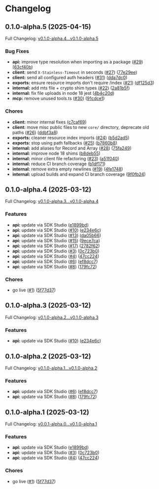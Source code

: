 # Changelog

## 0.1.0-alpha.5 (2025-04-15)

Full Changelog: [v0.1.0-alpha.4...v0.1.0-alpha.5](https://github.com/socialdata-api/typescript-sdk/compare/v0.1.0-alpha.4...v0.1.0-alpha.5)

### Bug Fixes

* **api:** improve type resolution when importing as a package ([#29](https://github.com/socialdata-api/typescript-sdk/issues/29)) ([63cf40b](https://github.com/socialdata-api/typescript-sdk/commit/63cf40b4f723cbafad0c39a43ec49006b66bdd0c))
* **client:** send `X-Stainless-Timeout` in seconds ([#27](https://github.com/socialdata-api/typescript-sdk/issues/27)) ([77e29ee](https://github.com/socialdata-api/typescript-sdk/commit/77e29ee3647814fb87936458a85467090ddec508))
* **client:** send all configured auth headers ([#31](https://github.com/socialdata-api/typescript-sdk/issues/31)) ([dda7dc0](https://github.com/socialdata-api/typescript-sdk/commit/dda7dc0ccd831f339f462d8cbd7c6297290d28b2))
* **exports:** ensure resource imports don't require /index ([#21](https://github.com/socialdata-api/typescript-sdk/issues/21)) ([df125d3](https://github.com/socialdata-api/typescript-sdk/commit/df125d3229ccbb1781b5f4af134be1f87fd37d3c))
* **internal:** add mts file + crypto shim types ([#22](https://github.com/socialdata-api/typescript-sdk/issues/22)) ([2a81b5f](https://github.com/socialdata-api/typescript-sdk/commit/2a81b5f5b8cbe9f3d239ed7ec05ce1d5ef766d3d))
* **internal:** fix file uploads in node 18 jest ([4b4c20d](https://github.com/socialdata-api/typescript-sdk/commit/4b4c20d87294b213f8883a9f034f46f5c611c9fc))
* **mcp:** remove unused tools.ts ([#30](https://github.com/socialdata-api/typescript-sdk/issues/30)) ([91cdce1](https://github.com/socialdata-api/typescript-sdk/commit/91cdce11e46aa4e766be1c25b26721202f15a0cd))


### Chores

* **client:** minor internal fixes ([c7caf69](https://github.com/socialdata-api/typescript-sdk/commit/c7caf69094130bc769038159124db01b1c3e2ade))
* **client:** move misc public files to new `core/` directory, deprecate old paths ([#26](https://github.com/socialdata-api/typescript-sdk/issues/26)) ([ddbf3a8](https://github.com/socialdata-api/typescript-sdk/commit/ddbf3a8a91e5839c14f412c34f380cb41d3e90ed))
* **exports:** cleaner resource index imports ([#24](https://github.com/socialdata-api/typescript-sdk/issues/24)) ([b5d2ad5](https://github.com/socialdata-api/typescript-sdk/commit/b5d2ad568761e4b7d75e797b8eaeef1925673e74))
* **exports:** stop using path fallbacks ([#25](https://github.com/socialdata-api/typescript-sdk/issues/25)) ([b7860b8](https://github.com/socialdata-api/typescript-sdk/commit/b7860b87e17fe34e0085b2d404e7d044d94c4cb3))
* **internal:** add aliases for Record and Array ([#28](https://github.com/socialdata-api/typescript-sdk/issues/28)) ([75fa249](https://github.com/socialdata-api/typescript-sdk/commit/75fa249e24cc1ad19c128f6c623ad7d5539db431))
* **internal:** improve node 18 shims ([b8deb55](https://github.com/socialdata-api/typescript-sdk/commit/b8deb55dc5fbbab937247c983e6148de6163fd43))
* **internal:** minor client file refactoring ([#23](https://github.com/socialdata-api/typescript-sdk/issues/23)) ([a51f040](https://github.com/socialdata-api/typescript-sdk/commit/a51f04026f00b535af54ab8895ac63fbebdb85f8))
* **internal:** reduce CI branch coverage ([b1df171](https://github.com/socialdata-api/typescript-sdk/commit/b1df171507fd4e7b821271595ee4ad1f8f56afdb))
* **internal:** remove extra empty newlines ([#19](https://github.com/socialdata-api/typescript-sdk/issues/19)) ([4fe1748](https://github.com/socialdata-api/typescript-sdk/commit/4fe1748afc444de5b2756f90cae7a0a8a8d359e5))
* **internal:** upload builds and expand CI branch coverage ([9f0fb24](https://github.com/socialdata-api/typescript-sdk/commit/9f0fb24e1048c4ac04508c31e905cfc831e923a2))

## 0.1.0-alpha.4 (2025-03-12)

Full Changelog: [v0.1.0-alpha.3...v0.1.0-alpha.4](https://github.com/socialdata-api/typescript-sdk/compare/v0.1.0-alpha.3...v0.1.0-alpha.4)

### Features

* **api:** update via SDK Studio ([e1899bd](https://github.com/socialdata-api/typescript-sdk/commit/e1899bdfabd6cdecf254915c04d181d70c9e6333))
* **api:** update via SDK Studio ([#10](https://github.com/socialdata-api/typescript-sdk/issues/10)) ([e234e6c](https://github.com/socialdata-api/typescript-sdk/commit/e234e6cdf6d193745e0f18190ab287f9dbece4a4))
* **api:** update via SDK Studio ([#13](https://github.com/socialdata-api/typescript-sdk/issues/13)) ([da05b66](https://github.com/socialdata-api/typescript-sdk/commit/da05b66a4a6a272fe3c05dcbbc6aad4c41b726a0))
* **api:** update via SDK Studio ([#15](https://github.com/socialdata-api/typescript-sdk/issues/15)) ([9ece7ca](https://github.com/socialdata-api/typescript-sdk/commit/9ece7ca99ae7378f14acc31a04b628714cc29513))
* **api:** update via SDK Studio ([#17](https://github.com/socialdata-api/typescript-sdk/issues/17)) ([2782f62](https://github.com/socialdata-api/typescript-sdk/commit/2782f62d41e0c17b644d6c783ca3d31f033eb99a))
* **api:** update via SDK Studio ([#3](https://github.com/socialdata-api/typescript-sdk/issues/3)) ([0c723b0](https://github.com/socialdata-api/typescript-sdk/commit/0c723b04db81a5143e9b57d96c7625fe29d70cd0))
* **api:** update via SDK Studio ([#4](https://github.com/socialdata-api/typescript-sdk/issues/4)) ([47cc224](https://github.com/socialdata-api/typescript-sdk/commit/47cc224f1741692eedc9588e6dd408c474cce56d))
* **api:** update via SDK Studio ([#6](https://github.com/socialdata-api/typescript-sdk/issues/6)) ([ef8dcc7](https://github.com/socialdata-api/typescript-sdk/commit/ef8dcc7966573e72834f4d919aed740092ba8a96))
* **api:** update via SDK Studio ([#8](https://github.com/socialdata-api/typescript-sdk/issues/8)) ([179fc72](https://github.com/socialdata-api/typescript-sdk/commit/179fc7210e1363373c50ead7016a4dd3cdefab89))


### Chores

* go live ([#1](https://github.com/socialdata-api/typescript-sdk/issues/1)) ([5f77d37](https://github.com/socialdata-api/typescript-sdk/commit/5f77d378b8994e14840a369bd3ed69792feb9f68))

## 0.1.0-alpha.3 (2025-03-12)

Full Changelog: [v0.1.0-alpha.2...v0.1.0-alpha.3](https://github.com/socialdata-api/typescript-sdk/compare/v0.1.0-alpha.2...v0.1.0-alpha.3)

### Features

* **api:** update via SDK Studio ([#10](https://github.com/socialdata-api/typescript-sdk/issues/10)) ([e234e6c](https://github.com/socialdata-api/typescript-sdk/commit/e234e6cdf6d193745e0f18190ab287f9dbece4a4))

## 0.1.0-alpha.2 (2025-03-12)

Full Changelog: [v0.1.0-alpha.1...v0.1.0-alpha.2](https://github.com/socialdata-api/typescript-sdk/compare/v0.1.0-alpha.1...v0.1.0-alpha.2)

### Features

* **api:** update via SDK Studio ([#6](https://github.com/socialdata-api/typescript-sdk/issues/6)) ([ef8dcc7](https://github.com/socialdata-api/typescript-sdk/commit/ef8dcc7966573e72834f4d919aed740092ba8a96))
* **api:** update via SDK Studio ([#8](https://github.com/socialdata-api/typescript-sdk/issues/8)) ([179fc72](https://github.com/socialdata-api/typescript-sdk/commit/179fc7210e1363373c50ead7016a4dd3cdefab89))

## 0.1.0-alpha.1 (2025-03-12)

Full Changelog: [v0.0.1-alpha.0...v0.1.0-alpha.1](https://github.com/socialdata-api/typescript-sdk/compare/v0.0.1-alpha.0...v0.1.0-alpha.1)

### Features

* **api:** update via SDK Studio ([e1899bd](https://github.com/socialdata-api/typescript-sdk/commit/e1899bdfabd6cdecf254915c04d181d70c9e6333))
* **api:** update via SDK Studio ([#3](https://github.com/socialdata-api/typescript-sdk/issues/3)) ([0c723b0](https://github.com/socialdata-api/typescript-sdk/commit/0c723b04db81a5143e9b57d96c7625fe29d70cd0))
* **api:** update via SDK Studio ([#4](https://github.com/socialdata-api/typescript-sdk/issues/4)) ([47cc224](https://github.com/socialdata-api/typescript-sdk/commit/47cc224f1741692eedc9588e6dd408c474cce56d))


### Chores

* go live ([#1](https://github.com/socialdata-api/typescript-sdk/issues/1)) ([5f77d37](https://github.com/socialdata-api/typescript-sdk/commit/5f77d378b8994e14840a369bd3ed69792feb9f68))
